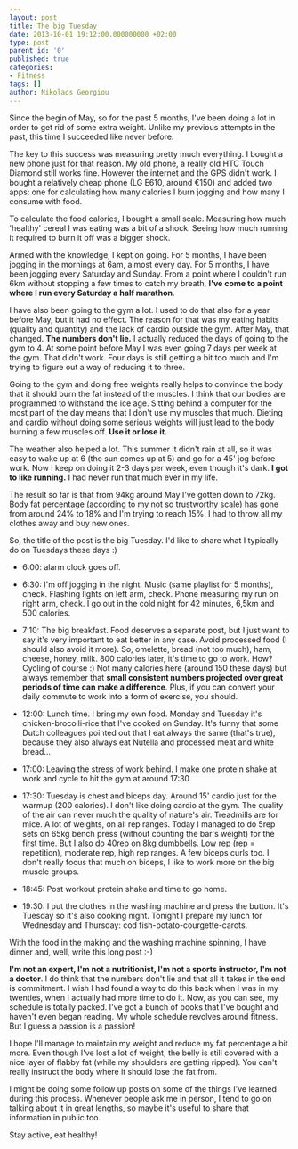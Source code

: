 ```yaml
---
layout: post
title: The big Tuesday
date: 2013-10-01 19:12:00.000000000 +02:00
type: post
parent_id: '0'
published: true
categories:
- Fitness
tags: []
author: Nikolaos Georgiou
---
```


Since the begin of May, so for the past 5 months, I've been doing a lot in order to get rid of some extra weight. Unlike my previous attempts in the past, this time I succeeded like never before.

The key to this success was measuring pretty much everything. I bought a new phone just for that reason. My old phone, a really old HTC Touch Diamond still works fine. However the internet and the GPS didn't work. I bought a relatively cheap phone (LG E610, around €150) and added two apps: one for calculating how many calories I burn jogging and how many I consume with food.

To calculate the food calories, I bought a small scale. Measuring how much 'healthy' cereal I was eating was a bit of a shock. Seeing how much running it required to burn it off was a bigger shock.

Armed with the knowledge, I kept on going. For 5 months, I have been jogging in the mornings at 6am, almost every day. For 5 months, I have been jogging every Saturday and Sunday. From a point where I couldn't run 6km without stopping a few times to catch my breath, <strong>I've come to a point where I run every Saturday a half marathon</strong>.

I have also been going to the gym a lot. I used to do that also for a year before May, but it had no effect. The reason for that was my eating habits (quality and quantity) and the lack of cardio outside the gym. After May, that changed. <strong>The numbers don't lie.</strong> I actually reduced the days of going to the gym to 4. At some point before May I was even going 7 days per week at the gym. That didn't work. Four days is still getting a bit too much and I'm trying to figure out a way of reducing it to three.

Going to the gym and doing free weights really helps to convince the body that it should burn the fat instead of the muscles. I think that our bodies are programmed to withstand the ice age. Sitting behind a computer for the most part of the day means that I don't use my muscles that much. Dieting and cardio without doing some serious weights will just lead to the body burning a few muscles off. <strong>Use it or lose it.</strong>

The weather also helped a lot. This summer it didn't rain at all, so it was easy to wake up at 6 (the sun comes up at 5) and go for a 45' jog before work. Now I keep on doing it 2-3 days per week, even though it's dark. <strong>I got to like running.</strong> I had never run that much ever in my life.

The result so far is that from 94kg around May I've gotten down to 72kg. Body fat percentage (according to my not so trustworthy scale) has gone from around 24% to 18% and I'm trying to reach 15%. I had to throw all my clothes away and buy new ones.

So, the title of the post is the big Tuesday. I'd like to share what I typically do on Tuesdays these days :)
<ul>
<li>

6:00: alarm clock goes off.
</li>
<li>

6:30: I'm off jogging in the night. Music (same playlist for 5 months), check. Flashing lights on left arm, check. Phone measuring my run on right arm, check. I go out in the cold night for 42 minutes, 6,5km and 500 calories.
</li>
<li>

7:10: The big breakfast. Food deserves a separate post, but I just want to say it's very important to eat better in any case. Avoid processed food (I should also avoid it more). So, omelette, bread (not too much), ham, cheese, honey, milk. 800 calories later, it's time to go to work. How? Cycling of course :) Not many calories here (around 150 these days) but always remember that <strong>small consistent numbers projected over great periods of time can make a difference</strong>. Plus, if you can convert your daily commute to work into a form of exercise, you should.
</li>
<li>

12:00: Lunch time. I bring my own food. Monday and Tuesday it's chicken-brocolli-rice that I've cooked on Sunday. It's funny that some Dutch colleagues pointed out that I eat always the same (that's true), because they also always eat Nutella and processed meat and white bread...
</li>
<li>

17:00: Leaving the stress of work behind. I make one protein shake at work and cycle to hit the gym at around 17:30
</li>
<li>

17:30: Tuesday is chest and biceps day. Around 15' cardio just for the warmup (200 calories). I don't like doing cardio at the gym. The quality of the air can never much the quality of nature's air. Treadmills are for mice. A lot of weights, on all rep ranges. Today I managed to do 5rep sets on 65kg bench press (without counting the bar's weight) for the first time. But I also do 40rep on 8kg dumbbells. Low rep (rep = repetition), moderate rep, high rep ranges. A few biceps curls too. I don't really focus that much on biceps, I like to work more on the big muscle groups.
</li>
<li>

18:45: Post workout protein shake and time to go home.
</li>
<li>

19:30: I put the clothes in the washing machine and press the button. It's Tuesday so it's also cooking night. Tonight I prepare my lunch for Wednesday and Thursday: cod fish-potato-courgette-carots.
</li>
</ul>

With the food in the making and the washing machine spinning, I have dinner and, well, write this long post :-)

<strong>I'm not an expert, I'm not a nutritionist, I'm not a sports instructor, I'm not a doctor</strong>. I do think that the numbers don't lie and that all it takes in the end is commitment. I wish I had found a way to do this back when I was in my twenties, when I actually had more time to do it. Now, as you can see, my schedule is totally packed. I've got a bunch of books that I've bought and haven't even began reading. My whole schedule revolves around fitness. But I guess a passion is a passion!

I hope I'll manage to maintain my weight and reduce my fat percentage a bit more. Even though I've lost a lot of weight, the belly is still covered with a nice layer of flabby fat (while my shoulders are getting ripped). You can't really instruct the body where it should lose the fat from.

I might be doing some follow up posts on some of the things I've learned during this process. Whenever people ask me in person, I tend to go on talking about it in great lengths, so maybe it's useful to share that information in public too.

Stay active, eat healthy!
